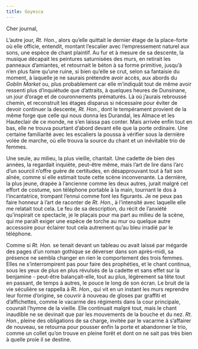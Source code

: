 ```yaml
---
title: Goyesca
---
```


Cher journal,

L’autre jour, *Rt. Hon.*, alors qu’elle quittait le dernier étage de la
place-forte où elle officie, entendit, montant l’escalier avec l’empressement
naturel aux sons, une espèce de chant plaintif. Au fur et à mesure de sa
descente, la musique décapait les peintures saturnisées des murs, en retirait
les panneaux d’amiantes, et retournait le béton à sa forme primitive, jusqu’à
n’en plus faire qu’une ruine, si bien qu’elle se crut, selon sa fantaisie du
moment, à laquelle je ne saurais prétendre avoir accès, aux abords du *Goblin
Market* ou, plus probablement car elle m’indiquât tout de même avoir ressenti
plus d’inquiétude que d’attraits, à quelques heures de Dunsinane, un jour
d’orage et de couronnements prématurés. Là où j’aurais rebroussé chemin, et
reconstruit les étages disparus si nécessaire pour éviter de devoir continuer
la descente, *Rt. Hon.*, dont le tempérament provient de la même forge que celle
qui nous donna les Durandal, les Almace et les Hauteclair de ce monde, ne s’en
laissa pas conter. Mais arrivée enfin tout en bas, elle ne trouva pourtant
d’abord devant elle que la porte ordinaire. Une certaine familiarité avec les
escaliers la poussa à vérifier sous la dernière volée de marche, où elle trouva
la source du chant et un inévitable trio de femmes.

Une seule, au milieu, la plus vieille, chantait. Une cadette de bien des
années, la regardait inquiète, peut-être même, mais l’art de lire dans l’arc
d’un sourcil n’offre guère de certitudes, en désapprouvant tout à fait son
aînée, comme si elle estimait toute cette scène inconvenante. La dernière, la
plus jeune, drapée à l’ancienne comme les deux autres, jurait malgré cet effort
de costume, son téléphone portable à la main, tournant le dos à l’incantatrice,
trompant l’ennui comme font les figurants. Je ne peux pas faire honneur à l’art
de raconter de *Rt. Hon.*, à l’intensité avec laquelle elle me relatait tout
cela. Le feu de sa description, du récit de l’anxiété qu’inspirait ce
spectacle, je le plaçais pour ma part au milieu de la scène, qui me paraît
exiger une espèce de torche au mur ou quelque autre accessoire pour éclairer
tout cela autrement qu’au bleu irradié par le téléphone.

Comme si *Rt. Hon.* se tenait devant un tableau ou avait laissé par mégarde des
pages d’un roman gothique se déverser dans son après-midi, sa présence ne
sembla changer en rien le comportement des trois femmes. Elles ne
s’interrompirent pas pour faire des prophéties, et le chant continua, sous les
yeux de plus en plus révulsés de la cadette et sans effet sur la benjamine -
peut-être balançait-elle, tout au plus, légèrement sa tête tout en passant, de
temps à autres, le pouce le long de son écran. Le bruit de la vie séculière se
rappella à *Rt. Hon.*, qui vit en un instant les murs reprendre leur forme
d’origine, se couvrir à nouveau de gloses par graffiti et d’affichettes, comme
le vacarme des régiments dans la cour principale, couvrait l’hymne de la
vieille. Elle continuait malgré tout, mais le chant inaudible ne se devinait
que par les mouvements de la bouche et du nez. *Rt. Hon.*, pleine des obligations
de sa charge, invitée par le vacarme à s’affairer de nouveau, se retourna pour
pousser enfin la porte et abandonner le trio, comme un collet qu’on trouve en
pleine forêt et dont on ne sait pas très bien à quelle proie il se destine.
